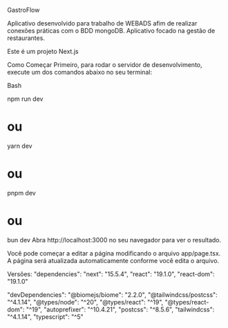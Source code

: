 GastroFlow

Aplicativo desenvolvido para trabalho de WEBADS afim de realizar conexões práticas com o BDD mongoDB. Aplicativo focado na gestão de restaurantes.

Este é um projeto Next.js

Como Começar
Primeiro, para rodar o servidor de desenvolvimento, execute um dos comandos abaixo no seu terminal:

Bash

npm run dev
# ou
yarn dev
# ou
pnpm dev
# ou
bun dev
Abra http://localhost:3000 no seu navegador para ver o resultado.

Você pode começar a editar a página modificando o arquivo app/page.tsx. A página será atualizada automaticamente conforme você edita o arquivo.

Versões:
  "dependencies":
    "next": "15.5.4",
    "react": "19.1.0",
    "react-dom": "19.1.0"
  
  "devDependencies":
    "@biomejs/biome": "2.2.0",
    "@tailwindcss/postcss": "^4.1.14",
    "@types/node": "^20",
    "@types/react": "^19",
    "@types/react-dom": "^19",
    "autoprefixer": "^10.4.21",
    "postcss": "^8.5.6",
    "tailwindcss": "^4.1.14",
    "typescript": "^5"
